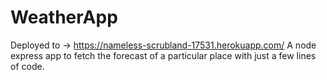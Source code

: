 # WeatherApp
Deployed to -> https://nameless-scrubland-17531.herokuapp.com/
A node express app to fetch the forecast of a particular place with just a few lines of code.
